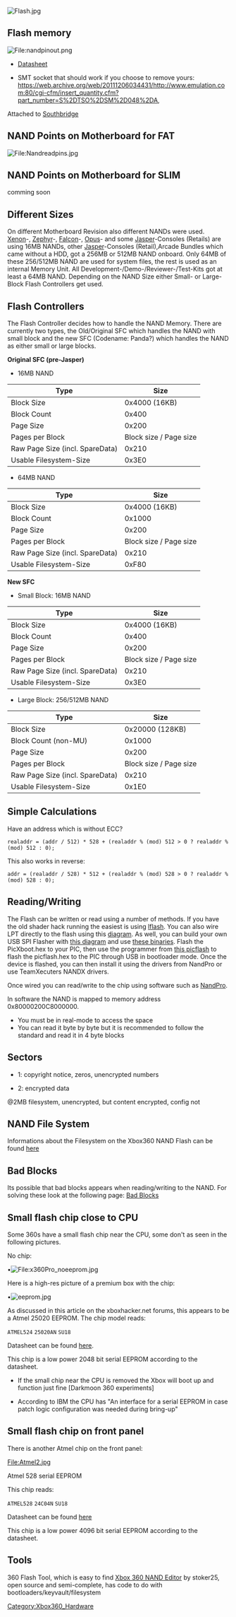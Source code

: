 ![Flash.jpg](Flash.jpg "Flash.jpg")

## Flash memory

![<File:nandpinout.png>](nandpinout.png
    "File:nandpinout.png")

  - [Datasheet](https://web.archive.org/web/20150112073857/http://www.hynix.com/datasheet/pdf/flash/HY27US(08_16)281A%20Series(Rev0.6).pdf)

<!-- end list -->

  - SMT socket that should work if you choose to remove yours:
    <https://web.archive.org/web/20111206034431/http://www.emulation.com:80/cgi-cfm/insert_quantity.cfm?part_number=S%2DTSO%2DSM%2D048%2DA>,

Attached to [Southbridge](Southbridge "wikilink")

## NAND Points on Motherboard for FAT

![<File:Nandreadpins.jpg>](Nandreadpins.jpg "File:Nandreadpins.jpg")

## NAND Points on Motherboard for SLIM

comming soon

## Different Sizes

On different Motherboard Revision also different NANDs were used.
[Xenon](Xenon "wikilink")-, [Zephyr](Zephyr "wikilink")-,
[Falcon](Falcon "wikilink")-, [Opus](Opus "wikilink")- and some
[Jasper](Jasper "wikilink")-Consoles (Retails) are using 16MB NANDs,
other [Jasper](Jasper "wikilink")-Consoles (Retail),Arcade Bundles which
came without a HDD, got a 256MB or 512MB NAND onboard. Only 64MB of
these 256/512MB NAND are used for system files, the rest is used as an
internal Memory Unit. All Development-/Demo-/Reviewer-/Test-Kits got at
least a 64MB NAND. Depending on the NAND Size either Small- or
Large-Block Flash Controllers get used.

## Flash Controllers

The Flash Controller decides how to handle the NAND Memory. There are
currently two types, the Old/Original SFC which handles the NAND with
small block and the new SFC (Codename: Panda?) which handles the NAND as
either small or large blocks.

**Original SFC (pre-Jasper)**

  - 16MB NAND

| Type                            | Size                   |
| ------------------------------- | ---------------------- |
| Block Size                      | 0x4000 (16KB)          |
| Block Count                     | 0x400                  |
| Page Size                       | 0x200                  |
| Pages per Block                 | Block size / Page size |
| Raw Page Size (incl. SpareData) | 0x210                  |
| Usable Filesystem-Size          | 0x3E0                  |

  - 64MB NAND

| Type                            | Size                   |
| ------------------------------- | ---------------------- |
| Block Size                      | 0x4000 (16KB)          |
| Block Count                     | 0x1000                 |
| Page Size                       | 0x200                  |
| Pages per Block                 | Block size / Page size |
| Raw Page Size (incl. SpareData) | 0x210                  |
| Usable Filesystem-Size          | 0xF80                  |

**New SFC**

  - Small Block: 16MB NAND

| Type                            | Size                   |
| ------------------------------- | ---------------------- |
| Block Size                      | 0x4000 (16KB)          |
| Block Count                     | 0x400                  |
| Page Size                       | 0x200                  |
| Pages per Block                 | Block size / Page size |
| Raw Page Size (incl. SpareData) | 0x210                  |
| Usable Filesystem-Size          | 0x3E0                  |

  - Large Block: 256/512MB NAND

| Type                            | Size                   |
| ------------------------------- | ---------------------- |
| Block Size                      | 0x20000 (128KB)        |
| Block Count (non-MU)            | 0x1000                 |
| Page Size                       | 0x200                  |
| Pages per Block                 | Block size / Page size |
| Raw Page Size (incl. SpareData) | 0x210                  |
| Usable Filesystem-Size          | 0x1E0                  |

## Simple Calculations

Have an address which is without
    ECC?

    realaddr = (addr / 512) * 528 + (realaddr % (mod) 512 > 0 ? realaddr % (mod) 512 : 0);

This also works in
    reverse:

    addr = (realaddr / 528) * 512 + (realaddr % (mod) 528 > 0 ? realaddr % (mod) 528 : 0);

## Reading/Writing

The Flash can be written or read using a number of methods. If you have
the old shader hack running the easiest is using
[lflash](lflash "wikilink"). You can also wire LPT directly to the flash
using this
[diagram](http://img19.imageshack.us/img19/5198/wiringforxenondiagram.jpg).
As well, you can build your own USB SPI Flasher with [this
diagram](http://img35.imageshack.us/img35/8949/xbox360usbflasher.png)
and use [these
binaries](http://nds.cmamod.com/x360/PICFLASH_v3b_plus2.zip). Flash the
PicXboot.hex to your PIC, then use the programmer from [this
picflash](http://www.megaupload.com/?d=X6TBNFDC) to flash the
picflash.hex to the PIC through USB in bootloader mode. Once the device
is flashed, you can then install it using the drivers from NandPro or
use TeamXecuters NANDX drivers.

Once wired you can read/write to the chip using software such as
[NandPro](NandPro "wikilink").

In software the NAND is mapped to memory address 0x80000200C8000000.

  - You must be in real-mode to access the space
  - You can read it byte by byte but it is recommended to follow the
    standard and read it in 4 byte blocks

## Sectors

  - 1: copyright notice, zeros, unencrypted numbers

<!-- end list -->

  - 2: encrypted data

@2MB filesystem, unencrypted, but content encrypted, config not

## NAND File System

Informations about the Filesystem on the Xbox360 NAND Flash can be found
[here](NAND_File_System "wikilink")

## Bad Blocks

Its possible that bad blocks appears when reading/writing to the NAND.
For solving these look at the following page: [Bad
Blocks](NAND:Bad_Blocks "wikilink")

## Small flash chip close to CPU

Some 360s have a small flash chip near the CPU, some don't as seen in
the following pictures.

No chip:

•![<File:x360Pro_noeeprom.jpg>](x360Pro_noeeprom.jpg
"File:x360Pro_noeeprom.jpg")

Here is a high-res picture of a premium box with the chip:

•![eeprom.jpg](eeprom.jpg "eeprom.jpg")

As discussed in this article on the xboxhacker.net forums, this appears
to be a Atmel 25020 EEPROM. The chip model reads:

`ATMEL524`
`25020AN`
`SU18`

Datasheet can be found
[here](http://www.atmel.com/dyn/resources/prod_documents/doc3348.pdf).

This chip is a low power 2048 bit serial EEPROM according to the
datasheet.

  - If the small chip near the CPU is removed the Xbox will boot up and
    function just fine \[Darkmoon 360 experiments\]

<!-- end list -->

  - According to IBM the CPU has "An interface for a serial EEPROM in
    case patch logic configuration was needed during bring-up"

## Small flash chip on front panel

There is another Atmel chip on the front panel:

<File:Atmel2.jpg>

Atmel 528 serial EEPROM

This chip reads:

`ATMEL528`
`24C04N`
`SU18`

Datasheet can be found
[here](http://www.atmel.com/dyn/resources/prod_documents/doc0180.pdf)

This chip is a low power 4096 bit serial EEPROM according to the
datasheet.

## Tools

360 Flash Tool, which is easy to find
[Xbox 360 NAND Editor](http://www.megaupload.com/?d=LGF518J0) by
stoker25, open source and semi-complete, has code to do with
bootloaders/keyvault/filesystem

[Category:Xbox360_Hardware](Category:Xbox360_Hardware "wikilink")